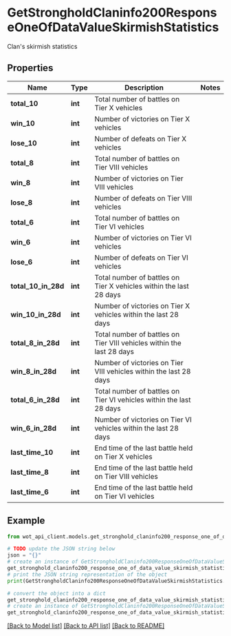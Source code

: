 # GetStrongholdClaninfo200ResponseOneOfDataValueSkirmishStatistics

Clan's skirmish statistics

## Properties

Name | Type | Description | Notes
------------ | ------------- | ------------- | -------------
**total_10** | **int** | Total number of battles on Tier X vehicles | 
**win_10** | **int** | Number of victories on Tier X vehicles | 
**lose_10** | **int** | Number of defeats on Tier X vehicles | 
**total_8** | **int** | Total number of battles on Tier VIII vehicles | 
**win_8** | **int** | Number of victories on Tier VIII vehicles | 
**lose_8** | **int** | Number of defeats on Tier VIII vehicles | 
**total_6** | **int** | Total number of battles on Tier VI vehicles | 
**win_6** | **int** | Number of victories on Tier VI vehicles | 
**lose_6** | **int** | Number of defeats on Tier VI vehicles | 
**total_10_in_28d** | **int** | Total number of battles on Tier X vehicles within the last 28 days | 
**win_10_in_28d** | **int** | Number of victories on Tier X vehicles within the last 28 days | 
**total_8_in_28d** | **int** | Total number of battles on Tier VIII vehicles within the last 28 days | 
**win_8_in_28d** | **int** | Number of victories on Tier VIII vehicles within the last 28 days | 
**total_6_in_28d** | **int** | Total number of battles on Tier VI vehicles within the last 28 days | 
**win_6_in_28d** | **int** | Number of victories on Tier VI vehicles within the last 28 days | 
**last_time_10** | **int** | End time of the last battle held on Tier X vehicles | 
**last_time_8** | **int** | End time of the last battle held on Tier VIII vehicles | 
**last_time_6** | **int** | End time of the last battle held on Tier VI vehicles | 

## Example

```python
from wot_api_client.models.get_stronghold_claninfo200_response_one_of_data_value_skirmish_statistics import GetStrongholdClaninfo200ResponseOneOfDataValueSkirmishStatistics

# TODO update the JSON string below
json = "{}"
# create an instance of GetStrongholdClaninfo200ResponseOneOfDataValueSkirmishStatistics from a JSON string
get_stronghold_claninfo200_response_one_of_data_value_skirmish_statistics_instance = GetStrongholdClaninfo200ResponseOneOfDataValueSkirmishStatistics.from_json(json)
# print the JSON string representation of the object
print(GetStrongholdClaninfo200ResponseOneOfDataValueSkirmishStatistics.to_json())

# convert the object into a dict
get_stronghold_claninfo200_response_one_of_data_value_skirmish_statistics_dict = get_stronghold_claninfo200_response_one_of_data_value_skirmish_statistics_instance.to_dict()
# create an instance of GetStrongholdClaninfo200ResponseOneOfDataValueSkirmishStatistics from a dict
get_stronghold_claninfo200_response_one_of_data_value_skirmish_statistics_from_dict = GetStrongholdClaninfo200ResponseOneOfDataValueSkirmishStatistics.from_dict(get_stronghold_claninfo200_response_one_of_data_value_skirmish_statistics_dict)
```
[[Back to Model list]](../README.md#documentation-for-models) [[Back to API list]](../README.md#documentation-for-api-endpoints) [[Back to README]](../README.md)


